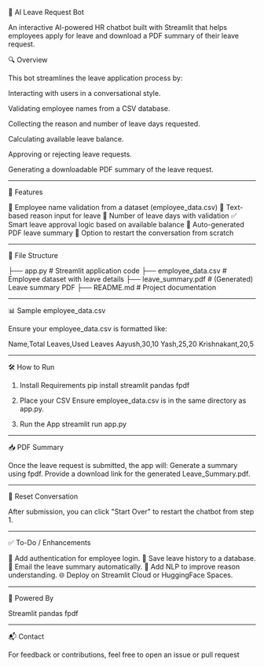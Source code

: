  🤖 AI Leave Request Bot

An interactive AI-powered HR chatbot built with Streamlit that helps employees apply for leave and download a PDF summary of their leave request.

🔍 Overview

This bot streamlines the leave application process by:

Interacting with users in a conversational style.

Validating employee names from a CSV database.

Collecting the reason and number of leave days requested.

Calculating available leave balance.

Approving or rejecting leave requests.

Generating a downloadable PDF summary of the leave request.

---

📁 Features

👤 Employee name validation from a dataset (employee_data.csv)
📝 Text-based reason input for leave
📅 Number of leave days with validation
✅ Smart leave approval logic based on available balance
📄 Auto-generated PDF leave summary
🔁 Option to restart the conversation from scratch

---

📂 File Structure

├── app.py                 # Streamlit application code
├── employee_data.csv      # Employee dataset with leave details
├── leave_summary.pdf      # (Generated) Leave summary PDF
├── README.md              # Project documentation

---

📊 Sample employee_data.csv

Ensure your employee_data.csv is formatted like:

Name,Total Leaves,Used Leaves
Aayush,30,10
Yash,25,20
Krishnakant,20,5


---

🛠️ How to Run

1. Install Requirements
pip install streamlit pandas fpdf

2. Place your CSV
Ensure employee_data.csv is in the same directory as app.py.

3. Run the App
streamlit run app.py

---

📥 PDF Summary

Once the leave request is submitted, the app will:
Generate a summary using fpdf.
Provide a download link for the generated Leave_Summary.pdf.

---

🔁 Reset Conversation

After submission, you can click "Start Over" to restart the chatbot from step 1.

---

✅ To-Do / Enhancements

🔐 Add authentication for employee login.
💾 Save leave history to a database.
📧 Email the leave summary automatically.
💬 Add NLP to improve reason understanding.
🌐 Deploy on Streamlit Cloud or HuggingFace Spaces.

---

🧠 Powered By

Streamlit
pandas
fpdf

---

📬 Contact

For feedback or contributions, feel free to open an issue or pull request
